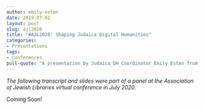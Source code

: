```yaml
---
author: emily-esten
date: 2019-07-02
layout: post
slug: ajl2020
title: "#AJL2020: Shaping Judaica Digital Humanities"
categories:
- Presentations
tags:
- Conferences
pull-quote: "A presentation by Judaica DH Coordinator Emily Esten from the AJL2020 conference."
---
```


*The following transcript and slides were part of a panel at the Association of Jewish Libraries virtual conference in July 2020.*

Coming Soon!
